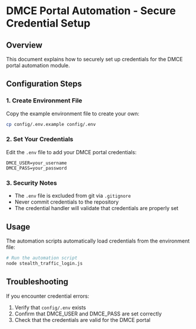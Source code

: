 # DMCE Portal Automation - Secure Credential Setup

## Overview
This document explains how to securely set up credentials for the DMCE portal automation module.

## Configuration Steps

### 1. Create Environment File
Copy the example environment file to create your own:

```bash
cp config/.env.example config/.env
```

### 2. Set Your Credentials
Edit the `.env` file to add your DMCE portal credentials:

```
DMCE_USER=your_username
DMCE_PASS=your_password
```

### 3. Security Notes
- The `.env` file is excluded from git via `.gitignore`
- Never commit credentials to the repository
- The credential handler will validate that credentials are properly set

## Usage
The automation scripts automatically load credentials from the environment file:

```bash
# Run the automation script
node stealth_traffic_login.js
```

## Troubleshooting
If you encounter credential errors:
1. Verify that `config/.env` exists
2. Confirm that DMCE_USER and DMCE_PASS are set correctly
3. Check that the credentials are valid for the DMCE portal
